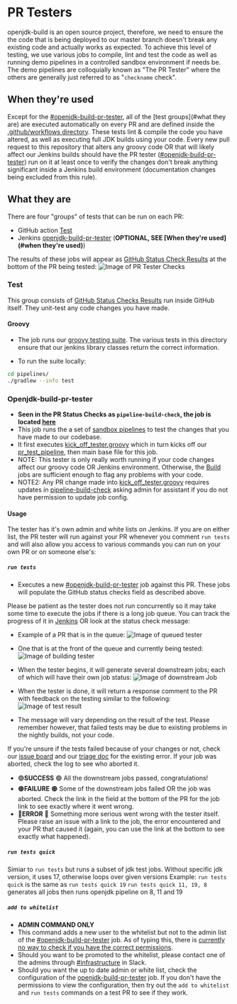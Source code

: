 # PR Testers

openjdk-build is an open source project, therefore, we need to ensure the the code that is being deployed to our master branch doesn't break any existing code and actually works as expected.
To achieve this level of testing, we use various jobs to compile, lint and test the code as well as running demo pipelines in a controlled sandbox environment if needs be.
The demo pipelines are colloquially known as "The PR Tester" where the others are generally just referred to as "`checkname` check".

## When they're used

Except for the [#openjdk-build-pr-tester](#openjdk-build-pr-tester), all of the [test groups](#what they are) are executed automatically on every PR and are defined inside the [.github/workflows directory](.github/workflows).
These tests lint & compile the code you have altered, as well as executing full JDK builds using your code.
Every new pull request to this repository that alters any groovy code OR that will likely affect our Jenkins builds should have the PR tester ([#openjdk-build-pr-tester](#openjdk-build-pr-tester)) run on it at least once to verify the changes don't break anything significant inside a Jenkins build environment (documentation changes being excluded from this rule).

## What they are

There are four "groups" of tests that can be run on each PR:

- GitHub action [Test](#test)
- Jenkins [openjdk-build-pr-tester](#openjdk-build-pr-tester) (**OPTIONAL, SEE [When they're used](#when they're used)**)

The results of these jobs will appear as [GitHub Status Check Results](https://docs.github.com/en/github/administering-a-repository/about-required-status-checks) at the bottom of the PR being tested:
![Image of PR Tester Checks](./images/pr_tester_checks.png)

### Test

This group consists of [GitHub Status Checks Results](https://docs.github.com/en/free-pro-team@latest/github/collaborating-with-issues-and-pull-requests/about-status-checks) run inside GitHub itself. They unit-test any code changes you have made.

#### Groovy

- The job runs our [groovy testing suite](https://github.com/adoptium/ci-jenkins-pipelines/tree/master/pipelines/src/test/groovy). The various tests in this directory ensure that our jenkins library classes return the correct information.

- To run the suite locally:

```bash
cd pipelines/
./gradlew --info test
```

### Openjdk-build-pr-tester

- **Seen in the PR Status Checks as `pipeline-build-check`, the job is located [here](https://ci.adoptium.net/job/build-scripts-pr-tester/job/openjdk-build-pr-tester/)**
- This job runs the a set of [sandbox pipelines](https://ci.adoptium.net/job/build-scripts-pr-tester/job/build-test/) to test the changes that you have made to our codebase.
- It first executes [kick_off_tester.groovy](pipelines/build/prTester/kick_off_tester.groovy) which in turn kicks off our [pr_test_pipeline](pipelines/build/prTester/pr_test_pipeline.groovy), then main base file for this job.
- NOTE: This tester is only really worth running if your code changes affect our groovy code OR Jenkins environment. Otherwise, the [Build](https://ci.adoptium.net/job/build-scripts/) jobs are sufficient enough to flag any problems with your code.
- NOTE2: Any PR change made into [kick_off_tester.groovy](pipelines/build/prTester/kick_off_tester.groovy) requires updates in [pipeline-build-check](https://ci.adoptium.net/job/build-scripts-pr-tester/job/openjdk-build-pr-tester/) asking admin for assistant if you do not have permission to update job config.

#### Usage

The tester has it's own admin and white lists on Jenkins.
If you are on either list, the PR tester will run against your PR whenever you comment `run tests` and will also allow you access to various commands you can run on your own PR or on someone else's:

##### `run tests`

- Executes a new [#openjdk-build-pr-tester](#openjdk-build-pr-tester) job against this PR. These jobs will populate the GitHub status checks field as described above.

Please be patient as the tester does not run concurrently so it may take some time to execute the jobs if there is a long job queue. You can track the progress of it in [Jenkins](https://ci.adoptium.net/job/build-scripts-pr-tester/) OR look at the status check message:

- Example of a PR that is in the queue:
  ![Image of queued tester](./images/pr_tester_queued.png)
- One that is at the front of the queue and currently being tested:
  ![Image of building tester](./images/pr_tester_building.png)

- When the tester begins, it will generate several downstream jobs; each of which will have their own job status:
  ![Image of downstream Job](./images/pr_tester_downstream.png)

- When the tester is done, it will return a response comment to the PR with feedback on the testing similar to the following:
![Image of test result](./images/pr_tester_result.png)

- The message will vary depending on the result of the test. Please remember however, that failed tests may be due to existing problems in the nightly builds, not your code.

If you're unsure if the tests failed because of your changes or not, check our [issue board](https://github.com/adoptium/ci-jenkins-pipelines/issues) and our [triage doc](https://docs.google.com/document/d/1vcZgHJeR8rW8U8OD23Uob7A1dbLrtkURZUkinUp7f_w/edit?usp=sharing) for the existing error. If your job was aborted, check the log to see who aborted it.

- 🟢**SUCCESS** 🟢 All the downstream jobs passed, congratulations!
- 🟠**FAILURE** 🟠 Some of the downstream jobs failed OR the job was aborted. Check the link in the field at the bottom of the PR for the job link to see exactly where it went wrong.
- 🔴**ERROR** 🔴 Something more serious went wrong with the tester itself. Please raise an issue with a link to the job, the error encountered and your PR that caused it (again, you can use the link at the bottom to see exactly what happened).

##### `run tests quick`

Simiar to `run tests` but runs a subset of jdk test jobs. Without specific jdk version, it uses 17, otherwise loops over given versions
Example:
`run tests quick` is the same as `run tests quick 19`
`run tests quick 11, 19, 8` generates all jobs then runs openjdk pipeline on 8, 11 and 19

##### `add to whitelist`

- **ADMIN COMMAND ONLY**
- This command adds a new user to the whitelist but not to the admin list of the [#openjdk-build-pr-tester](#openjdk-build-pr-tester) job. As of typing this, there is [currently no way to check if you have the correct permissions](https://github.com/adoptium/temurin-build/issues/2055#issuecomment-688801090).
- Should you want to be promoted to the whitelist, please contact one of the admins through [#infrastructure](https://adoptopenjdk.slack.com/archives/C53GHCXL4) in Slack.
- Should you want the up to date admin or white list, check the configuration of the [openjdk-build-pr-tester](https://ci.adoptium.net/job/build-scripts-pr-tester/job/openjdk-build-pr-tester/) job. If you don't have the permissions to view the configuration, then try out the `add to whitelist` and `run tests` commands on a test PR to see if they work.
